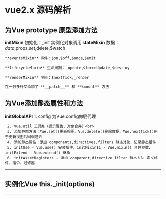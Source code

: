 # vue2.x 源码解析

## 为Vue prototype 原型添加方法
  **initMixin** 初始化：_init 实例化对象调用
	**stateMixin** 数据：$data,$props,$set,$delete,$watch
	
	**eventsMixin** 事件：$on,$off,$once,$emit
	
	**lifecycleMixin** 生命周期：_update,$forceUpdate,$destroy
	
	**renderMixin** 渲染：$nextTick,_render
	
	在一万多行又添加了 **__patch__** 和 **$mount** 方法
	
## 为Vue添加静态属性和方法
  **initGlobalAPI**
     1. config 为Vue.config做层代理
     
     
     2. Vue.util 工具类（提示警告、对象合并）<br>
     3. 添加静态方法：Vue.set()更新视图、Vue.delete()删除数据、Vue.nextTick()用于更新视图后回调递归
     4. 添加静态属性：添加 components,directives,filters 静态对象，记录静态组件
     5. initUse - Vue.use() 安装插件、initMixin$1 - Vue.mixin() 合并参数、initExtend - Vue.extend() 继承
     6. initAssetRegisters - 添加 component,directive,filter 静态方法 定义组件、指令、过滤器
---
## 实例化Vue this._init(options)
---
